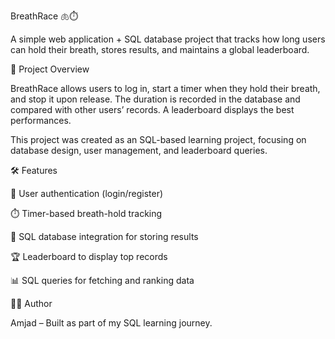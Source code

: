 BreathRace 🫁⏱️

A simple web application + SQL database project that tracks how long users can hold their breath, stores results, and maintains a global leaderboard.

📌 Project Overview

BreathRace allows users to log in, start a timer when they hold their breath, and stop it upon release. The duration is recorded in the database and compared with other users’ records. A leaderboard displays the best performances.

This project was created as an SQL-based learning project, focusing on database design, user management, and leaderboard queries.

🛠️ Features

🔑 User authentication (login/register)

⏱️ Timer-based breath-hold tracking

💾 SQL database integration for storing results

🏆 Leaderboard to display top records

📊 SQL queries for fetching and ranking data

👨‍💻 Author

Amjad – Built as part of my SQL learning journey.
